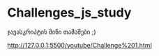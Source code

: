 # Challenges_js_study
ჯავასკრიპტის მინი თამაშები ;)

http://127.0.0.1:5500/youtube/Challenge%201.html
